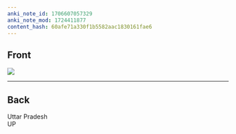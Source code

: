 ```yaml
---
anki_note_id: 1706607057329
anki_note_mod: 1724411877
content_hash: 60afe71a330f1b5582aac1830161fae6
---
```


## Front

![](UP.png)

<hr/>

## Back

Uttar Pradesh  
UP
